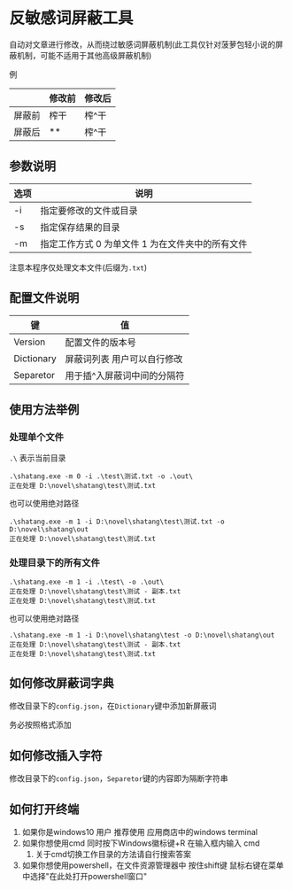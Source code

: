 # 反敏感词屏蔽工具

自动对文章进行修改，从而绕过敏感词屏蔽机制(此工具仅针对菠萝包轻小说的屏蔽机制，可能不适用于其他高级屏蔽机制)

例

|        | 修改前 | 修改后 |
| ------ | ------ | ------ |
| 屏蔽前 | 榨干   | 榨^干  |
| 屏蔽后 | **     | 榨^干  |

## 参数说明

| 选项 | 说明                                             |
| ---- | ------------------------------------------------ |
| -i   | 指定要修改的文件或目录                           |
| -s   | 指定保存结果的目录                               |
| -m   | 指定工作方式 0 为单文件 1 为在文件夹中的所有文件 |

注意本程序仅处理文本文件(后缀为`.txt`)

## 配置文件说明

| 键         | 值                          |
| ---------- | --------------------------- |
| Version    | 配置文件的版本号            |
| Dictionary | 屏蔽词列表 用户可以自行修改 |
| Separetor  | 用于插^入屏蔽词中间的分隔符 |

## 使用方法举例

### 处理单个文件

`.\` 表示当前目录

```
.\shatang.exe -m 0 -i .\test\测试.txt -o .\out\
正在处理 D:\novel\shatang\test\测试.txt
```

也可以使用绝对路径

```
.\shatang.exe -m 1 -i D:\novel\shatang\test\测试.txt -o D:\novel\shatang\out
正在处理 D:\novel\shatang\test\测试.txt
```

### 处理目录下的所有文件

```
.\shatang.exe -m 1 -i .\test\ -o .\out\
正在处理 D:\novel\shatang\test\测试 - 副本.txt
正在处理 D:\novel\shatang\test\测试.txt
```

也可以使用绝对路径

```
.\shatang.exe -m 1 -i D:\novel\shatang\test -o D:\novel\shatang\out
正在处理 D:\novel\shatang\test\测试 - 副本.txt
正在处理 D:\novel\shatang\test\测试.txt
```

## 如何修改屏蔽词字典

修改目录下的`config.json`，在`Dictionary`键中添加新屏蔽词

务必按照格式添加

## 如何修改插入字符

修改目录下的`config.json`，`Separetor`键的内容即为隔断字符串

## 如何打开终端

1. 如果你是windows10 用户 推荐使用 应用商店中的windows terminal
2. 如果你想使用cmd 同时按下Windows徽标键+R 在输入框内输入 cmd
   1. 关于cmd切换工作目录的方法请自行搜索答案
3. 如果你想使用powershell，在文件资源管理器中 按住shift键 鼠标右键在菜单中选择"在此处打开powershell窗口"

